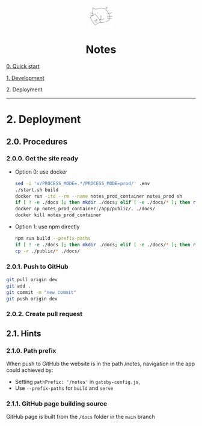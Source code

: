<p align="center">
  <img alt="" src="../src/images/icon.png" width="60" />
</p>

<h1 align="center">Notes</h1>

[0. Quick start](../README.md)

[1. Development](./development.md)

<span>2. Deployment</span>

---

<h1 id="2.">2. Deployment</h1>

<h2>2.0. Procedures</h2>

<h3>2.0.0. Get the site ready</h3>

- Option 0: use docker

  ```sh
  sed -i 's/PROCESS_MODE=.*/PROCESS_MODE=prod/' .env
  ./start.sh build
  docker run -itd --rm --name notes_prod_container notes_prod sh
  if [ ! -e ./docs ]; then mkdir ./docs; elif [ -e ./docs/* ]; then rm -r ./docs/*; fi
  docker cp notes_prod_container:/app/public/. ./docs/
  docker kill notes_prod_container
  ```

- Option 1: use npm directly

  ```sh
  npm run build --prefix-paths
  if [ ! -e ./docs ]; then mkdir ./docs; elif [ -e ./docs/* ]; then rm -r ./docs/*; fi
  cp -r ./public/* ./docs/
  ```

<h3>2.0.1. Push to GitHub</h3>

```sh
git pull origin dev
git add .
git commit -m "new commit"
git push origin dev
```

<h3>2.0.2. Create pull request</h3>

<h2>2.1. Hints</h2>
<h3>2.1.0. Path prefix</h3>

When push to GitHub the website is in the path /notes, navigation in the app could achieved by:
- Setting `pathPrefix: '/notes'` in `gatsby-config.js`, 
- Use `--prefix-paths` for `build` and `serve`

<h3>2.1.1. GitHub page building source</h3>

GitHub page is built from the `/docs` folder in the `main` branch
